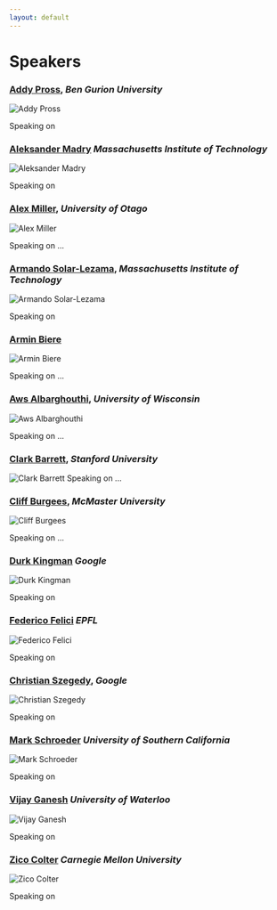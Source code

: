 ```yaml
---
layout: default
---
```


# Speakers


### [Addy Pross](https://www.bgu.ac.il/~pross/), _Ben Gurion University_
![Addy Pross](./assets/img/addy.jpeg)

Speaking on 

### [Aleksander Madry](https://madry.mit.edu/)  _Massachusetts Institute of Technology_

![Aleksander Madry](./assets/img/madry.jpg)

Speaking on 

### [Alex Miller](https://www.otago.ac.nz/philosophy/dept/staff-miller.html), _University of Otago_
![Alex Miller](./assets/img/alex.png)

Speaking on ...


### [Armando Solar-Lezama](https://people.csail.mit.edu/asolar/), _Massachusetts Institute of Technology_

![Armando Solar-Lezama](./assets/img/alezama.jpg)

Speaking on 

### [Armin Biere](http://fmv.jku.at/biere/)
![Armin Biere](./assets/img/abiere.jpg)

Speaking on ...


### [Aws Albarghouthi](https://pages.cs.wisc.edu/~aws/), _University of Wisconsin_
![Aws Albarghouthi](./assets/img/aalba.jpg) 

Speaking on ...


### [Clark Barrett](https://theory.stanford.edu/~barrett/), _Stanford University_

![Clark Barrett](./assets/img/cbarret.jpg)
Speaking on ...


### [Cliff Burgees](https://physics.mcmaster.ca/~cburgess/cburgess/), _McMaster University_

![Cliff Burgees](./assets/img/cliff.jpg)

Speaking on ...

### [Durk Kingman](http://dpkingma.com/) _Google_

![Durk Kingman](./assets/img/durk.jpg)

Speaking on 

### [Federico Felici](https://people.epfl.ch/federico.felici) _EPFL_

![Federico Felici](./assets/img/fed.jpg)

Speaking on 

### [Christian Szegedy](https://research.google/people/ChristianSzegedy/), _Google_

![Christian Szegedy](./assets/img/sze.jpeg)

Speaking on 

### [Mark Schroeder](https://markschroeder.net/bio) _University of Southern California_

![Mark Schroeder](./assets/img/shro.png)

Speaking on 


### [Vijay Ganesh](https://ece.uwaterloo.ca/~vganesh/) _University of Waterloo_

![Vijay Ganesh](./assets/img/vganesh.jpg)

Speaking on 

### [Zico Colter](https://zicokolter.com/) _Carnegie Mellon University_

![Zico Colter](./assets/img/zicokolter.jpg)

Speaking on 